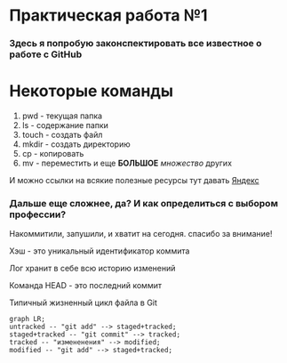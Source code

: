# Практическая работа №1

### Здесь я попробую законспектировать все известное о работе с GitHub

# Некоторые команды
1. pwd - текущая папка  
2. ls - содержание папки  
3. touch - создать файл  
4. mkdir - создать директорию  
5. cp - копировать  
6. mv - переместить и еще __БОЛЬШОЕ__ _множество_ других  

И можно ссылки на всякие полезные ресурсы тут давать [Яндекс](https:/www.ya.ru "Это поисковик!")

### Дальше еще сложнее, да? И как определиться с выбором профессии? 

Накоммитили, запушили, и хватит на сегодня. спасибо за внимание!

Хэш - это уникальный идентификатор коммита

Лог хранит в себе всю историю изменений

Команда HEAD - это последний коммит

Типичный жизненный цикл файла в Git

```mermaid
graph LR;
untracked -- "git add" --> staged+tracked;
staged+tracked -- "git commit" --> tracked;
tracked -- "измененения" --> modified;
modified -- "git add" --> staged+tracked;
```